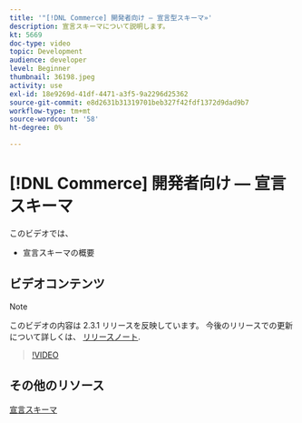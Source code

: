 ```yaml
---
title: '"[!DNL Commerce] 開発者向け — 宣言型スキーマ»'
description: 宣言スキーマについて説明します。
kt: 5669
doc-type: video
topic: Development
audience: developer
level: Beginner
thumbnail: 36198.jpeg
activity: use
exl-id: 18e9269d-41df-4471-a3f5-9a2296d25362
source-git-commit: e8d2631b31319701beb327f42fdf1372d9dad9b7
workflow-type: tm+mt
source-wordcount: '58'
ht-degree: 0%

---
```


# [!DNL Commerce] 開発者向け — 宣言スキーマ

このビデオでは、

- 宣言スキーマの概要

## ビデオコンテンツ

>[!NOTE]
>
>このビデオの内容は 2.3.1 リリースを反映しています。 今後のリリースでの更新について詳しくは、 [リリースノート](https://experienceleague.adobe.com/docs/commerce-operations/release/notes/overview.html).

>[!VIDEO](https://video.tv.adobe.com/v/36198?quality=12&learn=on)

## その他のリソース

[宣言スキーマ](https://developer.adobe.com/commerce/php/development/components/declarative-schema/)
